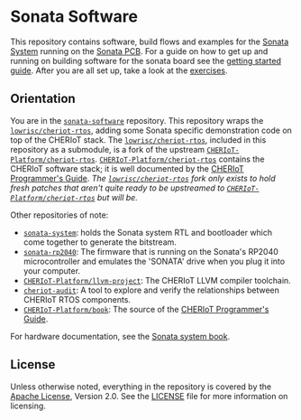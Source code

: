 # Sonata Software

This repository contains software, build flows and examples for the [Sonata System][] running on the [Sonata PCB][].
For a guide on how to get up and running on building software for the sonata board see the [getting started guide][].
After you are all set up, take a look at the [exercises][].

[sonata system]: https://github.com/lowRISC/sonata-system
[sonata pcb]: https://github.com/newaetech/sonata-pcb
[getting started guide]: ./doc/getting-started.md
[exercises]: ./exercises/README.md

## Orientation

You are in the [`sonata-software`][] repository.
This repository wraps the [`lowrisc/cheriot-rtos`][], adding some Sonata specific demonstration code on top of the CHERIoT stack.
The [`lowrisc/cheriot-rtos`][], included in this repository as a submodule, is a fork of the upstream [`CHERIoT-Platform/cheriot-rtos`][].
[`CHERIoT-Platform/cheriot-rtos`][] contains the CHERIoT software stack; it is well documented by the [CHERIoT Programmer's Guide][].
*The [`lowrisc/cheriot-rtos`][] fork only exists to hold fresh patches that aren't quite ready to be upstreamed to [`CHERIoT-Platform/cheriot-rtos`][] but will be.*

Other repositories of note:
- [`sonata-system`][]: holds the Sonata system RTL and bootloader which come together to generate the bitstream.
- [`sonata-rp2040`][]: The firmware that is running on the Sonata's RP2040 microcontroller and emulates the 'SONATA' drive when you plug it into your computer.
- [`CHERIoT-Platform/llvm-project`][]: The CHERIoT LLVM compiler toolchain.
- [`cheriot-audit`][]: A tool to explore and verify the relationships between CHERIoT RTOS components.
- [`CHERIoT-Platform/book`][]: The source of the [CHERIoT Programmer's Guide][].

For hardware documentation, see the [Sonata system book][].

[`sonata-software`]: https://github.com/lowRISC/sonata-software
[`lowrisc/cheriot-rtos`]: https://github.com/lowRISC/cheriot-rtos
[`CHERIoT-Platform/cheriot-rtos`]: https://github.com/CHERIoT-Platform/cheriot-rtos
[`sonata-system`]: https://github.com/lowRISC/sonata-system
[`sonata-rp2040`]: https://github.com/newaetech/sonata-rp2040
[`CHERIoT-Platform/llvm-project`]: https://github.com/CHERIoT-Platform/llvm-project
[`cheriot-audit`]: https://github.com/CHERIoT-Platform/cheriot-audit
[`CHERIoT-Platform/book`]: https://github.com/CHERIoT-Platform/book
[CHERIoT Programmer's Guide]: https://cheriot.org/book/
[Sonata system book]: https://lowrisc.org/sonata-system/


## License

Unless otherwise noted, everything in the repository is covered by the [Apache License](https://www.apache.org/licenses/LICENSE-2.0.html), Version 2.0.
See the [LICENSE](https://github.com/lowRISC/sonata-software/blob/main/LICENSE) file for more information on licensing.
